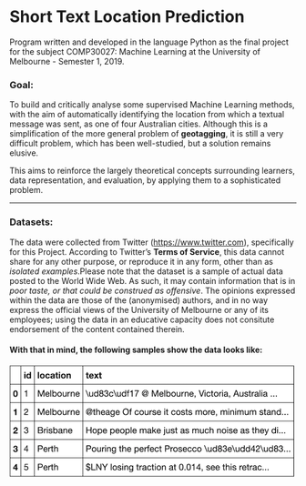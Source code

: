 # Short Text Location Prediction
Program written and developed in the language Python as the final project for the subject COMP30027: Machine Learning at the University of Melbourne - Semester 1, 2019.

### Goal: 
To build and critically analyse some supervised Machine Learning methods, with the aim of automatically identifying the location from which a textual message was sent, as one of four Australian cities. Although this is a simplification of the more general problem of **geotagging**, it is still a very difficult problem, which has been well-studied, but a solution remains elusive.

This aims to reinforce the largely theoretical concepts surrounding learners, data representation, and evaluation, by applying them to a sophisticated problem. 

---

### Datasets:
The data were collected from Twitter (https://www.twitter.com), specifically for this Project. According to Twitter’s **Terms of Service**, this data cannot share for any other purpose, or reproduce it in any form, other than as _isolated examples_.Please note that the dataset is a sample of actual data posted to the World Wide Web. As such, it may contain information that is in _poor taste, or that could be construed as offensive_. The opinions expressed within the data are those of the (anonymised) authors, and in no way express the official views of the University of Melbourne or any of its employees; using the data in an educative capacity does not consitute endorsement of the content contained therein.

#### With that in mind, the following samples show the data looks like: 
  ![text-example](https://raw.githubusercontent.com/nickangmc/tweet-location-prediction/master/readme-images/text-example.png)

